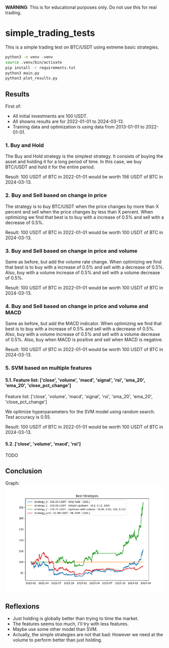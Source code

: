 **WARNING**: This is for educational purposes only. Do not use this for real trading.

# simple_trading_tests

This is a simple trading test on BTC/USDT using extreme basic strategies.

```bash
python3 -m venv .venv
source .venv/bin/activate
pip install -r requirements.txt
python3 main.py
python3 plot_results.py
```

## Results

First of:
- All initial investments are 100 USDT.
- All showns results are for 2022-01-01 to 2024-03-13. 
- Training data and optimization is using data from 2013-01-01 to 2022-01-01. 

### 1. Buy and Hold

The Buy and Hold strategy is the simplest strategy. It consists of buying the asset and holding it for a long period of time. In this case, we buy BTC/USDT and hold it for the entire period.

Result: 100 USDT of BTC in 2022-01-01 would be worth 156 USDT of BTC in 2024-03-13.

### 2. Buy and Sell based on change in price

The strategy is to buy BTC/USDT when the price changes by more than X percent and sell when the price changes by less than X percent.
When optimizing we find that best is to buy with a increase of 0.5% and sell with a decrease of 0.5%.

Result: 100 USDT of BTC in 2022-01-01 would be worth 100 USDT of BTC in 2024-03-13.

### 3. Buy and Sell based on change in price and volume

Same as before, but add the volume rate change.
When optimizing we find that best is to buy with a increase of 0.5% and sell with a decrease of 0.5%. Also, buy with a volume increase of 0.5% and sell with a volume decrease of 0.5%.

Result: 100 USDT of BTC in 2022-01-01 would be worth 100 USDT of BTC in 2024-03-13.

### 4. Buy and Sell based on change in price and volume and MACD

Same as before, but add the MACD indicator.
When optimizing we find that best is to buy with a increase of 0.5% and sell with a decrease of 0.5%. Also, buy with a volume increase of 0.5% and sell with a volume decrease of 0.5%. Also, buy when MACD is positive and sell when MACD is negative.

Result: 100 USDT of BTC in 2022-01-01 would be worth 100 USDT of BTC in 2024-03-13.

### 5. SVM based on multiple features

#### 5.1. Feature list: ['close', 'volume', 'macd', 'signal', 'rsi', 'sma_20', 'ema_20', 'close_pct_change']
Feature list: ['close', 'volume', 'macd', 'signal', 'rsi', 'sma_20', 'ema_20', 'close_pct_change']

We optimize hyperparameters for the SVM model using random search. Test accuracy is 0.55.

Result: 100 USDT of BTC in 2022-01-01 would be worth 100 USDT of BTC in 2024-03-13.

#### 5.2. ['close', 'volume', 'macd', 'rsi']

TODO

## Conclusion

Graph:
![Graph](2022-1-1-plot_results.png)

## Reflexions

- Just holding is globally better than trying to time the market.
- The features seems too much, I'll try with less features.
- Maybe use some other model than SVM.
- Actually, the simple strategies are not that bad: However we need at the volume to perform better than just holding.
